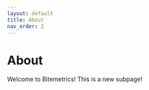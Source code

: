 ```yaml
---
layout: default
title: About
nav_order: 2
---
```


# About

Welcome to Bitemetrics! This is a new subpage!